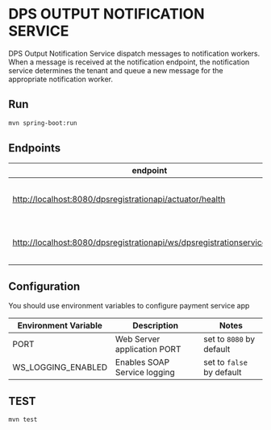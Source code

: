 # DPS OUTPUT NOTIFICATION SERVICE

DPS Output Notification Service dispatch messages to notification workers. When a message is received at the notification endpoint, the notification service determines the tenant and queue a new message for the appropriate notification worker.

## Run

```bash
mvn spring-boot:run
```

## Endpoints

| endpoint | Verb | Description |
| --- | --- | --- |
| [http://localhost:8080/dpsregistrationapi/actuator/health](http://localhost:8080/dpsregistrationapi/actuator/health) | GET | DPS Notification Service Health |
| [http://localhost:8080/dpsregistrationapi/ws/dpsregistrationservice.wsdl](http://localhost:8080/dpsregistrationapi/ws/dpsregistrationservice.wsdl) | GET | DPS Output Notification Service WSDL |

## Configuration

You should use environment variables to configure payment service app

| Environment Variable  | Description   | Notes   |
|---|---|---|
| PORT | Web Server application PORT |  set to `8080` by default |
| WS_LOGGING_ENABLED | Enables SOAP Service logging | set to `false` by default |

## TEST

```bash
mvn test
```